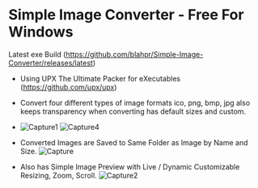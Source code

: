 # Simple Image Converter - Free For Windows
Latest exe Build (https://github.com/blahpr/Simple-Image-Converter/releases/latest)
* Using UPX The Ultimate Packer for eXecutables (https://github.com/upx/upx)

* Convert four different types of image formats ico, png, bmp, jpg also keeps transparency when converting has default sizes and custom.
* ![Capture1](https://github.com/user-attachments/assets/362e80b7-acf6-4c93-8d10-738529f2684f) ![Capture4](https://github.com/user-attachments/assets/9280a66c-021a-4447-833c-6ca39ebe09d4)

  
* Converted Images are Saved to Same Folder as Image by Name and Size.
![Capture](https://github.com/user-attachments/assets/de8d5d21-06a3-45dd-8f89-9a07119cbb41)

* Also has Simple Image Preview with Live / Dynamic Customizable Resizing, Zoom, Scroll.
![Capture2](https://github.com/user-attachments/assets/96b64013-a389-4b62-8c0e-e71934b57b3a)

